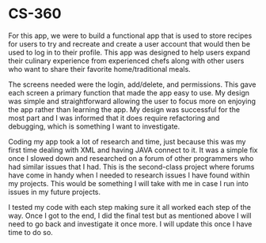 # CS-360
For this app, we were to build a functional app that is used to store recipes for users to try and recreate and create a user account that would then be used to log in to their profile. This app was designed to help users expand their culinary experience from experienced chefs along with other users who want to share their favorite home/traditional meals. 


The screens needed were the login, add/delete, and permissions. This gave each screen a primary function that made the app easy to use. My design was simple and straightforward allowing the user to focus more on enjoying the app rather than learning the app. My design was successful for the most part and I was informed that it does require refactoring and debugging, which is something I want to investigate. 


Coding my app took a lot of research and time, just because this was my first time dealing with XML and having JAVA connect to it. It was a simple fix once I slowed down and researched on a forum of other programmers who had similar issues that I had. This is the second-class project where forums have come in handy when I needed to research issues I have found within my projects. This would be something I will take with me in case I run into issues in my future projects. 


I tested my code with each step making sure it all worked each step of the way. Once I got to the end, I did the final test but as mentioned above I will need to go back and investigate it once more. I will update this once I have time to do so. 
